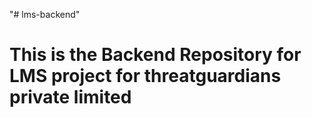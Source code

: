 "# lms-backend" 
<h1> This is the Backend Repository for LMS project for threatguardians private limited
